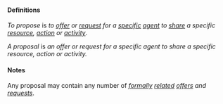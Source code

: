 #### Definitions

*To propose* is *to [offer](https://github.com/gcassel/Modular-Organization-Terminology/blob/master/terms/offer.md) or [request](https://github.com/gcassel/Modular-Organization-Terminology/blob/master/terms/request.md) for a [specific](https://github.com/gcassel/Modular-Organization-Terminology/blob/master/terms/specific.md) [agent](https://github.com/gcassel/Modular-Organization-Terminology/blob/master/terms/agent.md) to [share](https://github.com/gcassel/Modular-Organization-Terminology/blob/master/terms/common.md) a specific [resource](https://github.com/gcassel/Modular-Organization-Terminology/blob/master/terms/resource.md), [action](https://github.com/gcassel/Modular-Organization-Terminology/blob/master/terms/act.md) or [activity](https://github.com/gcassel/Modular-Organization-Terminology/blob/master/terms/activity.md)*.

*A proposal* is *an offer or request for a specific agent to share a specific resource, action or activity.*

#### Notes

Any proposal may contain any number of *[formally](https://github.com/gcassel/Modular-Organization-Terminology/blob/master/terms/form.md) [related](https://github.com/gcassel/Modular-Organization-Terminology/blob/master/terms/relate.md) [offers](https://github.com/gcassel/Modular-Organization-Terminology/blob/master/terms/offer.md) and [requests](https://github.com/gcassel/Modular-Organization-Terminology/blob/master/terms/request.md)*.
